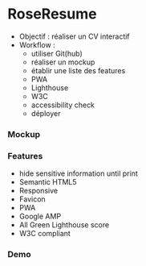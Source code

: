 # RoseResume


- Objectif : réaliser un CV interactif
- Workflow :
  - utiliser Git(hub)
  - réaliser un mockup
  - établir une liste des features
  - PWA
  - Lighthouse
  - W3C
  - accessibility check
  - déployer
  
### Mockup

### Features
  - hide sensitive information until print
  - Semantic HTML5
  - Responsive
  - Favicon
  - PWA
  - Google AMP
  - All Green Lighthouse score
  - W3C compliant

### Demo

